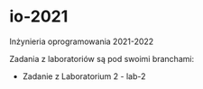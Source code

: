 # io-2021
Inżynieria oprogramowania 2021-2022

Zadania z laboratoriów są pod swoimi branchami:
- Zadanie z Laboratorium 2 - lab-2
